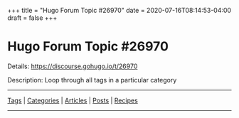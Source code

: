 +++
title = "Hugo Forum Topic #26970"
date = 2020-07-16T08:14:53-04:00
draft = false
+++
# Hugo Forum Topic #26970

Details: <https://discourse.gohugo.io/t/26970>

Description: Loop through all tags in a particular category

---

[Tags](/tags) | [Categories](/categories) | [Articles](/article) | [Posts](/post) | [Recipes](/recipe)

---
